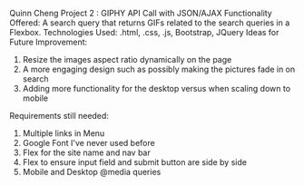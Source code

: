 Quinn Cheng
Project 2 : GIPHY API Call with JSON/AJAX
Functionality Offered: A search query that returns GIFs related to the search queries in a Flexbox.
Technologies Used: .html, .css, .js, Bootstrap, JQuery
Ideas for Future Improvement:
1. Resize the images aspect ratio dynamically on the page  
2. A more engaging design such as possibly making the pictures fade in on search
3. Adding more functionality for the desktop versus when scaling down to mobile

Requirements still needed: 
1. Multiple links in Menu
2. Google Font I've never used before
3. Flex for the site name and nav bar
4. Flex to ensure input field and submit button are side by side
5. Mobile and Desktop @media queries